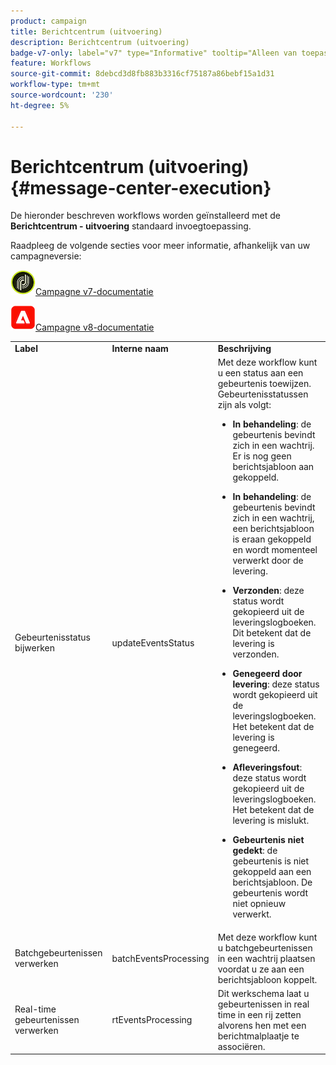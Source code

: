 ```yaml
---
product: campaign
title: Berichtcentrum (uitvoering)
description: Berichtcentrum (uitvoering)
badge-v7-only: label="v7" type="Informative" tooltip="Alleen van toepassing op Campaign Classic v7"
feature: Workflows
source-git-commit: 8debcd3d8fb883b3316cf75187a86bebf15a1d31
workflow-type: tm+mt
source-wordcount: '230'
ht-degree: 5%

---
```



# Berichtcentrum (uitvoering){#message-center-execution}



De hieronder beschreven workflows worden geïnstalleerd met de **Berichtcentrum - uitvoering** standaard invoegtoepassing.

Raadpleeg de volgende secties voor meer informatie, afhankelijk van uw campagneversie:

![](assets/do-not-localize/v7.jpeg)[Campagne v7-documentatie](../../message-center/using/about-transactional-messaging.md)

![](assets/do-not-localize/v8.png)[Campagne v8-documentatie](https://experienceleague.adobe.com/docs/campaign/campaign-v8/send/transactional.html)

<table> 
 <tbody> 
  <tr> 
   <td> <strong>Label</strong><br /> </td> 
   <td> <strong>Interne naam</strong><br /> </td> 
   <td> <strong>Beschrijving</strong><br /> </td> 
  </tr> 
  <tr> 
   <td> <span class="uicontrol">Gebeurtenisstatus bijwerken</span> <br /> </td> 
   <td> <span class="uicontrol">updateEventsStatus</span> <br /> </td> 
   <td> Met deze workflow kunt u een status aan een gebeurtenis toewijzen. Gebeurtenisstatussen zijn als volgt:<br /> 
    <ul> 
     <li> <p><strong>In behandeling</strong>: de gebeurtenis bevindt zich in een wachtrij. Er is nog geen berichtsjabloon aan gekoppeld.</p> </li> 
     <li> <p><strong>In behandeling</strong>: de gebeurtenis bevindt zich in een wachtrij, een berichtsjabloon is eraan gekoppeld en wordt momenteel verwerkt door de levering.</p> </li> 
     <li> <p><strong>Verzonden</strong>: deze status wordt gekopieerd uit de leveringslogboeken. Dit betekent dat de levering is verzonden.</p> </li> 
     <li> <p><strong>Genegeerd door levering</strong>: deze status wordt gekopieerd uit de leveringslogboeken. Het betekent dat de levering is genegeerd.</p> </li> 
     <li> <p><strong>Afleveringsfout</strong>: deze status wordt gekopieerd uit de leveringslogboeken. Het betekent dat de levering is mislukt.</p> </li> 
     <li> <p><strong>Gebeurtenis niet gedekt</strong>: de gebeurtenis is niet gekoppeld aan een berichtsjabloon. De gebeurtenis wordt niet opnieuw verwerkt.</p> </li> 
    </ul> </td> 
  </tr> 
  <tr> 
   <td> <span class="uicontrol">Batchgebeurtenissen verwerken</span> <br /> </td> 
   <td> <span class="uicontrol">batchEventsProcessing</span> <br /> </td> 
   <td> Met deze workflow kunt u batchgebeurtenissen in een wachtrij plaatsen voordat u ze aan een berichtsjabloon koppelt. <br /> </td> 
  </tr> 
  <tr> 
   <td> <span class="uicontrol">Real-time gebeurtenissen verwerken</span> <br /> </td> 
   <td> <span class="uicontrol">rtEventsProcessing</span> <br /> </td> 
   <td> Dit werkschema laat u gebeurtenissen in real time in een rij zetten alvorens hen met een berichtmalplaatje te associëren. <br /> </td> 
  </tr> 
 </tbody> 
</table>


